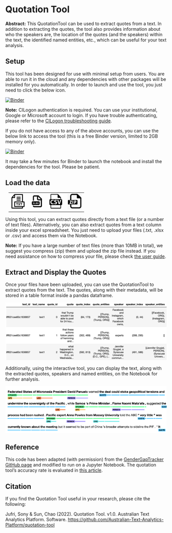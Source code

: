 # Quotation Tool

<b>Abstract:</b> This QuotationTool can be used to extract quotes from a text. In addition to extracting the quotes, the tool also provides information about who the speakers are, the location of the quotes (and the speakers) within the text, the identified named entities, etc., which can be useful for your text analysis.

## Setup
This tool has been designed for use with minimal setup from users. You are able to run it in the cloud and any dependencies with other packages will be installed for you automatically. In order to launch and use the tool, you just need to click the below icon.

[![Binder](https://binderhub.atap-binder.cloud.edu.au/badge_logo.svg)](https://binderhub.atap-binder.cloud.edu.au/v2/gh/Australian-Text-Analytics-Platform/quotation-tool.git/c91b50e54cc03a605abcb6734c9184817942ada2?labpath=quote_extractor_notebook.ipynb)

<b>Note:</b> CILogon authentication is required. You can use your institutional, Google or Microsoft account to login. If you have trouble authenticating, please refer to the [CILogon troubleshooting guide](documents/cilogon-troubleshooting.pdf).

If you do not have access to any of the above accounts, you can use the below link to access the tool (this is a free Binder version, limited to 2GB memory only).   

[![Binder](https://mybinder.org/badge_logo.svg)](https://mybinder.org/v2/gh/Australian-Text-Analytics-Platform/quotation-tool/c91b50e54cc03a605abcb6734c9184817942ada2?labpath=quote_extractor_notebook.ipynb)

It may take a few minutes for Binder to launch the notebook and install the dependencies for the tool. Please be patient.

## Load the data
<table style='margin-left: 10px'><tr>
<td> <img width='45' src='./img/txt_icon.png'/> </td>
<td> <img width='45' src='./img/xlsx_icon.png'/> </td>
<td> <img width='45' src='./img/csv_icon.png'/> </td>
<td> <img width='45'src='./img/zip_icon.png'/> </td>
</tr></table>

Using this tool, you can extract quotes directly from a text file (or a number of text files). Alternatively, you can also extract quotes from a text column inside your excel spreadsheet. You just need to upload your files (.txt, .xlsx or .csv) and access them via the Notebook.  

<b>Note:</b> If you have a large number of text files (more than 10MB in total), we suggest you compress (zip) them and upload the zip file instead. If you need assistance on how to compress your file, please check [the user guide](https://github.com/Australian-Text-Analytics-Platform/quotation-tool/blob/main/documents/jupyter-notebook-guide.pdf).  


## Extract and Display the Quotes
Once your files have been uploaded, you can use the QuotationTool to extract quotes from the text. The quotes, along with their metadata, will be stored in a table format inside a pandas dataframe. 

<img width='740' src='./img/quotes_df.png'/> 

Additionally, using the interactive tool, you can display the text, along with the extracted quotes, speakers and named entities, on the Notebook for further analysis.

<img width='740' src='./img/quote_display.png'/>

## Reference
This code has been adapted (with permission) from the [GenderGapTracker GitHub page](https://github.com/sfu-discourse-lab/GenderGapTracker/tree/master/NLP/main) and modified to run on a Jupyter Notebook. The quotation tool’s accuracy rate is evaluated in [this article](https://journals.plos.org/plosone/article?id=10.1371/journal.pone.0245533).  

## Citation
If you find the Quotation Tool useful in your research, please cite the following:  

Jufri, Sony & Sun, Chao (2022). Quotation Tool. v1.0. Australian Text Analytics Platform. Software. https://github.com/Australian-Text-Analytics-Platform/quotation-tool

